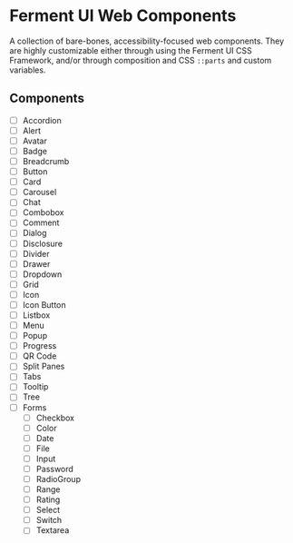 # Ferment UI Web Components

A collection of bare-bones, accessibility-focused web components. They are highly customizable either through using the Ferment UI CSS Framework, and/or through composition and CSS `::parts` and custom variables.


## Components

- [ ] Accordion
- [ ] Alert
- [ ] Avatar
- [ ] Badge
- [ ] Breadcrumb
- [ ] Button
- [ ] Card
- [ ] Carousel
- [ ] Chat
- [ ] Combobox
- [ ] Comment
- [ ] Dialog
- [ ] Disclosure
- [ ] Divider
- [ ] Drawer
- [ ] Dropdown
- [ ] Grid
- [ ] Icon
- [ ] Icon Button
- [ ] Listbox
- [ ] Menu
- [ ] Popup
- [ ] Progress
- [ ] QR Code
- [ ] Split Panes
- [ ] Tabs
- [ ] Tooltip
- [ ] Tree
- [ ] Forms
	- [ ] Checkbox
	- [ ] Color
	- [ ] Date
	- [ ] File
	- [ ] Input
	- [ ] Password
	- [ ] RadioGroup
	- [ ] Range
	- [ ] Rating
	- [ ] Select
	- [ ] Switch
	- [ ] Textarea
